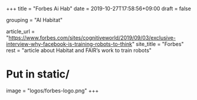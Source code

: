 +++
title = "Forbes Ai Hab"
date = 2019-10-27T17:58:56+09:00
draft = false

grouping = "AI Habitat"

article_url = "https://www.forbes.com/sites/cognitiveworld/2019/09/03/exclusive-interview-why-facebook-is-training-robots-to-think"
site_title = "Forbes"
rest = "article about Habitat and FAIR’s work to train robots"

# Put in static/
image = "logos/forbes-logo.png"
+++
